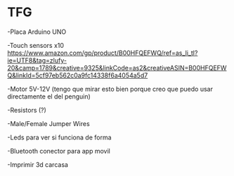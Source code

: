 # TFG

-Placa Arduino UNO


-Touch sensors x10 https://www.amazon.com/gp/product/B00HFQEFWQ/ref=as_li_tl?ie=UTF8&tag=zlufy-20&camp=1789&creative=9325&linkCode=as2&creativeASIN=B00HFQEFWQ&linkId=5cf97eb562c0a9fc14338f6a4054a5d7


-Motor 5V-12V (tengo que mirar esto bien porque creo que puedo usar directamente el del penguin)


-Resistors (?)


-Male/Female Jumper Wires


-Leds para ver si funciona de forma 


-Bluetooth conector para app movil


-Imprimir 3d carcasa




